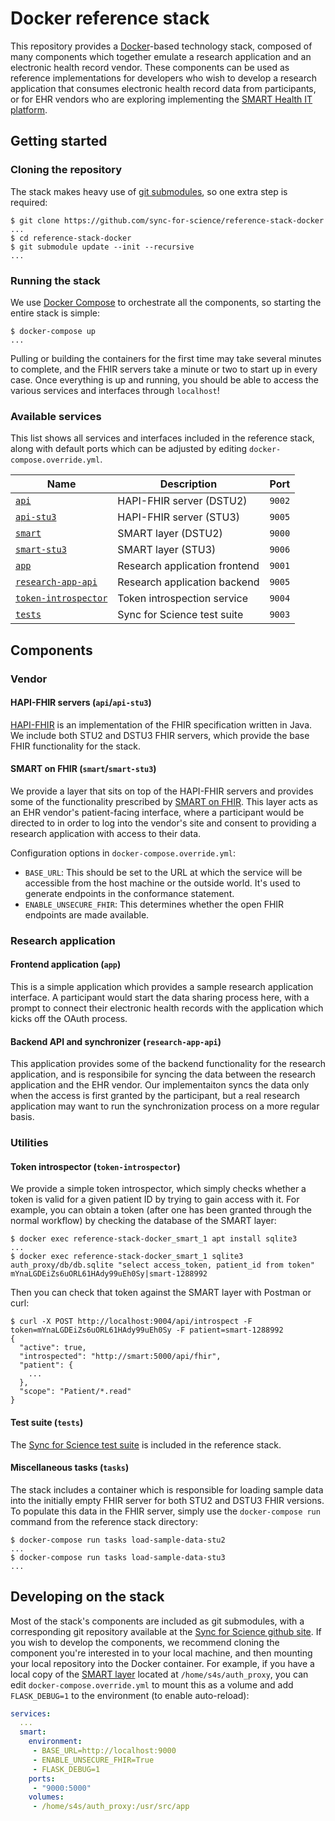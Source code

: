 # Docker reference stack

This repository provides a [Docker](https://www.docker.com/)-based technology stack, composed of many components which together emulate a research application and an electronic health record vendor. These components can be used as reference implementations for developers who wish to develop a research application that consumes electronic health record data from participants, or for EHR vendors who are exploring implementing the [SMART Health IT platform](https://smarthealthit.org/).

## Getting started

### Cloning the repository

The stack makes heavy use of [git submodules](https://git-scm.com/docs/git-submodule), so one extra step is required:

    $ git clone https://github.com/sync-for-science/reference-stack-docker
    ...
    $ cd reference-stack-docker
    $ git submodule update --init --recursive
    ...

### Running the stack

We use [Docker Compose](https://docs.docker.com/compose/) to orchestrate all the components, so starting the entire stack is simple:

    $ docker-compose up
    ...

Pulling or building the containers for the first time may take several minutes to complete, and the FHIR servers take a minute or two to start up in every case. Once everything is up and running, you should be able to access the various services and interfaces through `localhost`!

### Available services

This list shows all services and interfaces included in the reference stack, along with default ports which can be adjusted by editing `docker-compose.override.yml`.

| Name                                                                      | Description                   | Port   |
|---------------------------------------------------------------------------|-------------------------------|--------|
| [`api`](#hapi-fhir-servers-apiapi-stu3)                                   | HAPI-FHIR server (DSTU2)      | `9002` |
| [`api-stu3`](#hapi-fhir-servers-apiapi-stu3)                              | HAPI-FHIR server (STU3)       | `9005` |
| [`smart`](#smart-on-fhir-smartsmart-stu3)                                 | SMART layer (DSTU2)           | `9000` |
| [`smart-stu3`](#smart-on-fhir-smartsmart-stu3)                            | SMART layer (STU3)            | `9006` |
| [`app`](#frontend-application-app)                                        | Research application frontend | `9001` |
| [`research-app-api`](#backend-api-and-synchronizer-research-app-api)      | Research application backend  | `9005` |
| [`token-introspector`](#token-introspector-token-introspector)            | Token introspection service   | `9004` |
| [`tests`](#test-suite-tests)                                              | Sync for Science test suite   | `9003` |

## Components

### Vendor

#### HAPI-FHIR servers (`api`/`api-stu3`)

[HAPI-FHIR](http://hapifhir.io/) is an implementation of the FHIR specification written in Java. We include both STU2 and DSTU3 FHIR servers, which provide the base FHIR functionality for the stack.

#### SMART on FHIR (`smart`/`smart-stu3`)

We provide a layer that sits on top of the HAPI-FHIR servers and provides some of the functionality prescribed by [SMART on FHIR](http://docs.smarthealthit.org/). This layer acts as an EHR vendor's patient-facing interface, where a participant would be directed to in order to log into the vendor's site and consent to providing a research application with access to their data.

Configuration options in `docker-compose.override.yml`:
 * `BASE_URL`: This should be set to the URL at which the service will be accessible from the host machine or the outside world. It's used to generate endpoints in the conformance statement.
 * `ENABLE_UNSECURE_FHIR`: This determines whether the open FHIR endpoints are made available.

### Research application

#### Frontend application (`app`)

This is a simple application which provides a sample research application interface. A participant would start the data sharing process here, with a prompt to connect their electronic health records with the application which kicks off the OAuth process.

#### Backend API and synchronizer (`research-app-api`)

This application provides some of the backend functionality for the research application, and is responsibile for syncing the data between the research application and the EHR vendor. Our implementaiton syncs the data only when the access is first granted by the participant, but a real research application may want to run the synchronization process on a more regular basis.

### Utilities

#### Token introspector (`token-introspector`)

We provide a simple token introspector, which simply checks whether a token is valid for a given patient ID by trying to gain access with it. For example, you can obtain a token (after one has been granted through the normal workflow) by checking the database of the SMART layer:

    $ docker exec reference-stack-docker_smart_1 apt install sqlite3
    ...
    $ docker exec reference-stack-docker_smart_1 sqlite3 auth_proxy/db/db.sqlite "select access_token, patient_id from token"
    mYnaLGDEiZs6uORL61HAdy99uEh0Sy|smart-1288992

Then you can check that token against the SMART layer with Postman or curl:

    $ curl -X POST http://localhost:9004/api/introspect -F token=mYnaLGDEiZs6uORL61HAdy99uEh0Sy -F patient=smart-1288992
    {
      "active": true, 
      "introspected": "http://smart:5000/api/fhir", 
      "patient": {
        ...
      },
      "scope": "Patient/*.read"
    }


#### Test suite (`tests`)

The [Sync for Science test suite](https://github.com/sync-for-science/test-suite) is included in the reference stack.

#### Miscellaneous tasks (`tasks`)

The stack includes a container which is responsible for loading sample data into the initially empty FHIR server for both STU2 and DSTU3 FHIR versions. To populate this data in the FHIR server, simply use the `docker-compose run` command from the reference stack directory:

    $ docker-compose run tasks load-sample-data-stu2
    ...
    $ docker-compose run tasks load-sample-data-stu3
    ...


## Developing on the stack

Most of the stack's components are included as git submodules, with a corresponding git repository available at the [Sync for Science github site](https://github.com/sync-for-science). If you wish to develop the components, we recommend cloning the component you're interested in to your local machine, and then mounting your local repository into the Docker container. For example, if you have a local copy of the [SMART layer](https://github.com/sync-for-science/test-suite) located at `/home/s4s/auth_proxy`, you can edit `docker-compose.override.yml` to mount this as a volume and add `FLASK_DEBUG=1` to the environment (to enable auto-reload):

```yaml
services:
  ...
  smart:
    environment:
     - BASE_URL=http://localhost:9000
     - ENABLE_UNSECURE_FHIR=True
     - FLASK_DEBUG=1
    ports:
     - "9000:5000"
    volumes:
     - /home/s4s/auth_proxy:/usr/src/app
```
